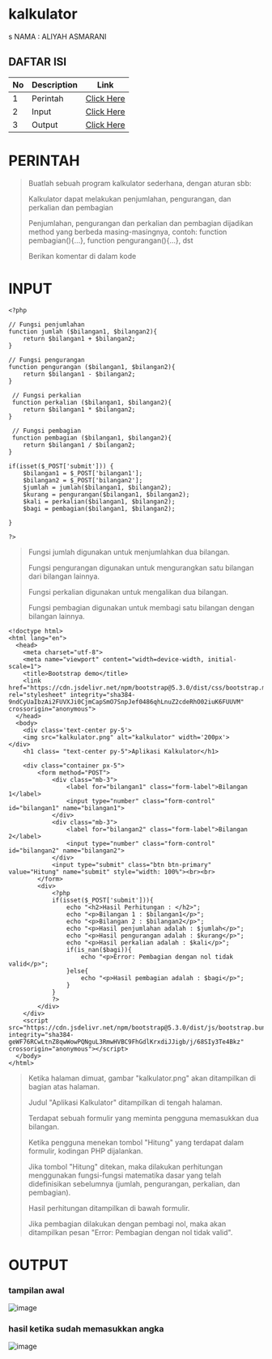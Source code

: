 # kalkulator

s
NAMA    : ALIYAH ASMARANI


## DAFTAR ISI <br>
| No | Description | Link |
|-----|------|-----|
|1|Perintah|[Click Here](#PERINTAH)|
|2|Input|[Click Here](#INPUT)|
|3|Output|[Click Here](#OUTPUT)|


# PERINTAH
> Buatlah sebuah program kalkulator sederhana, dengan aturan sbb:
> 
> Kalkulator dapat melakukan penjumlahan, pengurangan, dan perkalian dan pembagian
> 
> Penjumlahan, pengurangan dan perkalian dan pembagian dijadikan method yang berbeda masing-masingnya, contoh: function pembagian(){…}, function pengurangan(){…}, dst
> 
>Berikan komentar di dalam kode

# INPUT 
```
<?php

// Fungsi penjumlahan
function jumlah ($bilangan1, $bilangan2){
    return $bilangan1 + $bilangan2;
}

// Fungsi pengurangan
function pengurangan ($bilangan1, $bilangan2){
    return $bilangan1 - $bilangan2;
}

 // Fungsi perkalian
 function perkalian ($bilangan1, $bilangan2){
    return $bilangan1 * $bilangan2;
}

 // Fungsi pembagian
 function pembagian ($bilangan1, $bilangan2){
    return $bilangan1 / $bilangan2;
}

if(isset($_POST['submit'])) {
    $bilangan1 = $_POST['bilangan1'];
    $bilangan2 = $_POST['bilangan2'];
    $jumlah = jumlah($bilangan1, $bilangan2);
    $kurang = pengurangan($bilangan1, $bilangan2);
    $kali = perkalian($bilangan1, $bilangan2);
    $bagi = pembagian($bilangan1, $bilangan2);

}

?>
```
> Fungsi jumlah digunakan untuk menjumlahkan dua bilangan.
> 
> Fungsi pengurangan digunakan untuk mengurangkan satu bilangan dari bilangan lainnya.
> 
> Fungsi perkalian digunakan untuk mengalikan dua bilangan.
> 
> Fungsi pembagian digunakan untuk membagi satu bilangan dengan bilangan lainnya.
```
<!doctype html>
<html lang="en">
  <head>
    <meta charset="utf-8">
    <meta name="viewport" content="width=device-width, initial-scale=1">
    <title>Bootstrap demo</title>
    <link href="https://cdn.jsdelivr.net/npm/bootstrap@5.3.0/dist/css/bootstrap.min.css" rel="stylesheet" integrity="sha384-9ndCyUaIbzAi2FUVXJi0CjmCapSmO7SnpJef0486qhLnuZ2cdeRhO02iuK6FUUVM" crossorigin="anonymous">
  </head>
  <body>
    <div class='text-center py-5'>
    <img src="kalkulator.png" alt="kalkulator" width='200px'>
</div>
    <h1 class= "text-center py-5">Aplikasi Kalkulator</h1>

    <div class="container px-5">
        <form method="POST">
            <div class="mb-3">
                <label for="bilangan1" class="form-label">Bilangan 1</label>
                <input type="number" class="form-control" id="bilangan1" name="bilangan1">
            </div>
            <div class="mb-3">
                <label for="bilangan2" class="form-label">Bilangan 2</label>
                <input type="number" class="form-control" id="bilangan2" name="bilangan2">
            </div>
            <input type="submit" class="btn btn-primary" value="Hitung" name="submit" style="width: 100%"><br><br>
        </form>
        <div>
            <?php
            if(isset($_POST['submit'])){
                echo "<h2>Hasil Perhitungan : </h2>";
                echo "<p>Bilangan 1 : $bilangan1</p>";
                echo "<p>Bilangan 2 : $bilangan2</p>";
                echo "<p>Hasil penjumlahan adalah : $jumlah</p>";
                echo "<p>Hasil pengurangan adalah : $kurang</p>";
                echo "<p>Hasil perkalian adalah : $kali</p>";
                if(is_nan($bagi)){
                    echo "<p>Error: Pembagian dengan nol tidak valid</p>";
                }else{
                    echo "<p>Hasil pembagian adalah : $bagi</p>";
                }
            }
            ?>
        </div>
    </div>
    <script src="https://cdn.jsdelivr.net/npm/bootstrap@5.3.0/dist/js/bootstrap.bundle.min.js" integrity="sha384-geWF76RCwLtnZ8qwWowPQNguL3RmwHVBC9FhGdlKrxdiJJigb/j/68SIy3Te4Bkz" crossorigin="anonymous"></script>
  </body>
</html>
```
> Ketika halaman dimuat, gambar "kalkulator.png" akan ditampilkan di bagian atas halaman.
> 
> Judul "Aplikasi Kalkulator" ditampilkan di tengah halaman.
> 
> Terdapat sebuah formulir yang meminta pengguna memasukkan dua bilangan.
> 
> Ketika pengguna menekan tombol "Hitung" yang terdapat dalam formulir, kodingan PHP dijalankan.
> 
> Jika tombol "Hitung" ditekan, maka dilakukan perhitungan menggunakan fungsi-fungsi matematika dasar yang telah didefinisikan sebelumnya (jumlah, pengurangan, perkalian, dan pembagian).
> 
> Hasil perhitungan ditampilkan di bawah formulir.
> 
> Jika pembagian dilakukan dengan pembagi nol, maka akan ditampilkan pesan "Error: Pembagian dengan nol tidak valid".

# OUTPUT

### tampilan awal
![image](https://github.com/R4N104/kalkulator/assets/138820515/1bffe433-ee31-4136-91b1-956897bd8bda)

### hasil ketika sudah memasukkan angka
![image](https://github.com/R4N104/kalkulator/assets/138820515/fc9ed390-28c0-4ca6-9074-b121a6c98c19)

